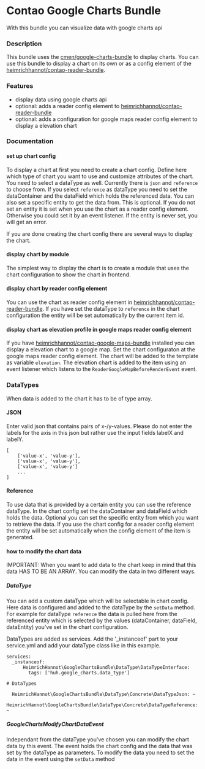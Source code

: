 # Contao Google Charts Bundle

With this bundle you can visualize data with google charts api


### Description

This bundle uses the [cmen/google-charts-bundle](https://github.com/cmen/CMENGoogleChartsBundle) to display charts.
You can use this bundle to display a chart on its own or as a config element of the [heimrichhannot/contao-reader-bundle](https://github.com/heimrichhannot/contao-reader-bundle).



### Features
- display data using google charts api
- optional: adds a reader config element to [heimrichhannot/contao-reader-bundle](https://github.com/heimrichhannot/contao-reader-bundle)
- optional: adds a configuration for google maps reader config element to display a elevation chart


### Documentation

#### set up chart config

To display a chart at first you need to create a chart config.
Define here which type of chart you want to use and customize attributes of the chart.
You need to select a dataType as well. Currently there is `json` and `reference` to choose from. 
If you select `reference` as dataType you need to set the dataContainer and the dataField which holds the referenced data. 
You can also set a specific entity to get the data from. This is optional. If you do not set an entity it is set when you use the chart as a reader config element.
Otherwise you could set it by an event listener. If the entity is never set, you will get an error.

If you are done creating the chart config there are several ways to display the chart.

#### display chart by module

The simplest way to display the chart is to create a module that uses the chart configuration to show the chart in frontend.


#### display chart by reader config element

You can use the chart as reader config element in [heimrichhannot/contao-reader-bundle](https://github.com/heimrichhannot/contao-reader-bundle).
If you have set the dataType to `reference` in the chart configuration the entity will be set automatically by the current item id.


#### display chart as elevation profile in google maps reader config element

If you have [heimrichhannot/contao-google-maps-bundle](https://github.com/heimrichhannot/contao-google-maps-bundle) installed you can display a elevation chart to a
google map. Set the chart configuraton at the google maps reader config element. The chart will be added to the template as variable `elevation`.
The elevation chart is added to the item using an event listener which listens to the `ReaderGoogleMapBeforeRenderEvent` event.



### DataTypes

When data is added to the chart it has to be of type array.

#### JSON

Enter valid json that contains pairs of x-/y-values.
Please do not enter the labels for the axis in this json but rather use the input fields labelX and labelY.

```
[
    ['value-x', 'value-y'],
    ['value-x', 'value-y'],
    ['value-x', 'value-y']
    ...
]
```

#### Reference

To use data that is provided by a certain entity you can use the reference dataType.
In the chart config set the dataContainer and dataField which holds the data.
Optional you can set the specific entity from which you want to retrieve the data. If you use the chart config for a reader config element the entity
will be set automatically when the config element of the item is generated.


#### how to modify the chart data

IMPORTANT: When you want to add data to the chart keep in mind that this data HAS TO BE AN ARRAY. You can modify the data in two different ways. 

##### DataType

You can add a custom dataType which will be selectable in chart config.
Here data is configured and added to the dataType by the `setData` method.
For example for dataType `reference` the data is pulled here from the referenced entity
which is selected by the values (dataContainer, dataField, dataEntity) you've set in the chart configuration.

DataTypes are added as services. Add the '_instanceof' part to your service.yml and add your dataType class like in this example.

```
services:
  _instanceof:
      HeimrichHannot\GoogleChartsBundle\DataType\DataTypeInterface:
        tags: ['huh.google_charts.data_type']

# DataTypes
  
  HeimrichHannot\GoogleChartsBundle\DataType\Concrete\DataTypeJson: ~
  HeimrichHannot\GoogleChartsBundle\DataType\Concrete\DataTypeReference: ~

```


##### GoogleChartsModifyChartDataEvent
 
Independant from the dataType you've chosen you can modify the chart data by this event.
The event holds the chart config and the data that was set by the dataType as parameters.
To modify the data you need to set the data in the event using the `setData` method
 
